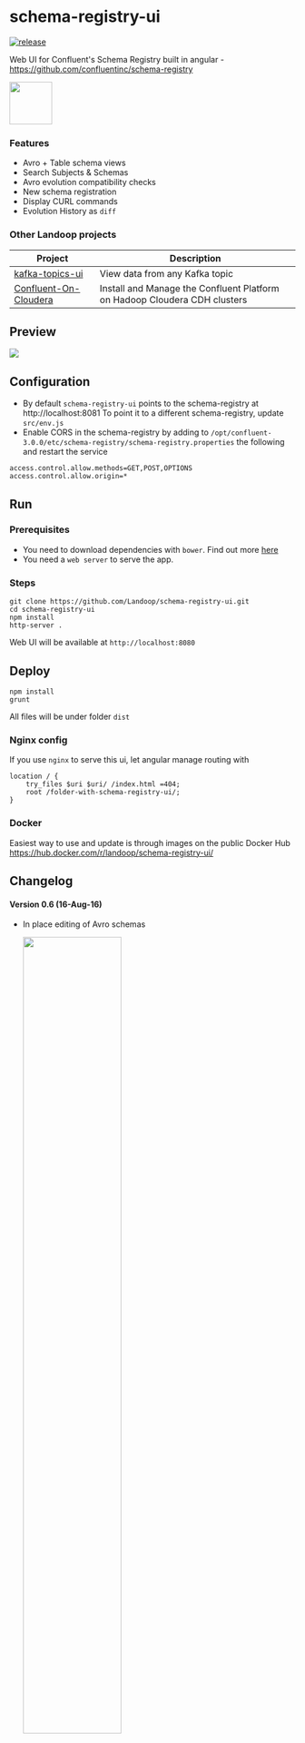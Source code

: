 # schema-registry-ui

[![release](http://github-release-version.herokuapp.com/github/landoop/schema-registry-ui/release.svg?style=flat)](https://github.com/landoop/schema-registry-ui/releases/latest)

Web UI for Confluent's Schema Registry built in angular - https://github.com/confluentinc/schema-registry

  <a href="http://schema-registry-ui.landoop.com">
    <img src="http://landoop.github.io/schema-registry-ui/demo-button.jpg" width="75"/>
  </a>

### Features

* Avro + Table schema views
* Search Subjects & Schemas
* Avro evolution compatibility checks
* New schema registration
* Display CURL commands
* Evolution History as `diff`

### Other Landoop projects

|                    Project                                     |         Description            |
|----------------------------------------------------------------| -------------------------------|
| [kafka-topics-ui](https://github.com/Landoop/kafka-topics-ui)  | View data from any Kafka topic |
| [Confluent-On-Cloudera](https://github.com/Landoop/Confluent-On-Cloudera) | Install and Manage the Confluent Platform on Hadoop Cloudera CDH clusters |

## Preview

<a href="http://schema-registry-ui.landoop.com">
  <img src="http://landoop.github.io/schema-registry-ui/v0.3.animation.gif">
</a>

## Configuration

* By default `schema-registry-ui` points to the schema-registry at http://localhost:8081 To point it to a different schema-registry, update `src/env.js`
* Enable CORS in the schema-registry by adding to `/opt/confluent-3.0.0/etc/schema-registry/schema-registry.properties` the following and restart the service

```
access.control.allow.methods=GET,POST,OPTIONS
access.control.allow.origin=*
```

## Run

### Prerequisites

* You need to download dependencies with `bower`. Find out more [here](http://bower.io)
* You need a `web server` to serve the app.

### Steps

    git clone https://github.com/Landoop/schema-registry-ui.git
    cd schema-registry-ui
    npm install
    http-server .

Web UI will be available at `http://localhost:8080`

## Deploy

    npm install
    grunt

All files will be under folder `dist`

### Nginx config

If you use `nginx` to serve this ui, let angular manage routing with

    location / {
        try_files $uri $uri/ /index.html =404;
        root /folder-with-schema-registry-ui/;
    }

### Docker

Easiest way to use and update is through images on the public Docker Hub
https://hub.docker.com/r/landoop/schema-registry-ui/

## Changelog

#### Version 0.6 (16-Aug-16)

* In place editing of Avro schemas

  <img width="60%" src="http://landoop.github.io/schema-registry-ui/0.6/evolve-schema-in-place.png">

* Evolution History displayed as `diff`

  <img width="60%" src="http://landoop.github.io/schema-registry-ui/0.6/history.png">

## License

The project is licensed under the Apache 2 license.
